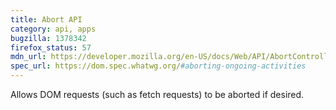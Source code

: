 ```yaml
---
title: Abort API
category: api, apps
bugzilla: 1378342
firefox_status: 57
mdn_url: https://developer.mozilla.org/en-US/docs/Web/API/AbortController
spec_url: https://dom.spec.whatwg.org/#aborting-ongoing-activities
---
```


Allows DOM requests (such as fetch requests) to be aborted if desired.
